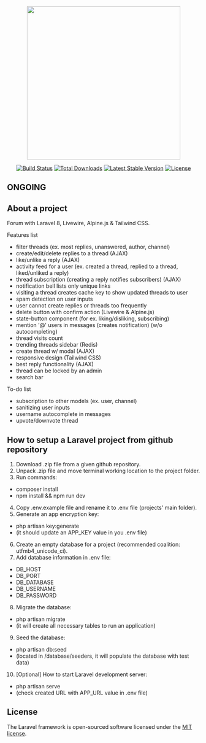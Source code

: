 <p align="center"><a href="https://laravel.com" target="_blank"><img src="https://raw.githubusercontent.com/laravel/art/master/logo-lockup/5%20SVG/2%20CMYK/1%20Full%20Color/laravel-logolockup-cmyk-red.svg" width="400"></a></p>

<p align="center">
<a href="https://travis-ci.org/laravel/framework"><img src="https://travis-ci.org/laravel/framework.svg" alt="Build Status"></a>
<a href="https://packagist.org/packages/laravel/framework"><img src="https://poser.pugx.org/laravel/framework/d/total.svg" alt="Total Downloads"></a>
<a href="https://packagist.org/packages/laravel/framework"><img src="https://poser.pugx.org/laravel/framework/v/stable.svg" alt="Latest Stable Version"></a>
<a href="https://packagist.org/packages/laravel/framework"><img src="https://poser.pugx.org/laravel/framework/license.svg" alt="License"></a>
</p>

## ONGOING

## About a project

Forum with Laravel 8, Livewire, Alpine.js & Tailwind CSS.

Features list
- filter threads (ex. most replies, unanswered, author, channel)
- create/edit/delete replies to a thread (AJAX)
- like/unlike a reply (AJAX)
- activity feed for a user (ex. created a thread, replied to a thread, liked/unliked a reply)
- thread subscription (creating a reply notifies subscribers) (AJAX)
- notification bell lists only unique links
- visiting a thread creates cache key to show updated threads to user
- spam detection on user inputs
- user cannot create replies or threads too frequently
- delete button with confirm action (Livewire & Alpine.js)
- state-button component (for ex. liking/disliking, subscribing)
- mention '@' users in messages (creates notification) (w/o autocompleting)
- thread visits count
- trending threads sidebar (Redis)
- create thread w/ modal (AJAX)
- responsive design (Tailwind CSS)
- best reply functionality (AJAX)
- thread can be locked by an admin
- search bar

To-do list
- subscription to other models (ex. user, channel)
- sanitizing user inputs
- username autocomplete in messages
- upvote/downvote thread

## How to setup a Laravel project from github repository

1. Download .zip file from a given github repository.
2. Unpack .zip file and move terminal working location to the project folder.
3. Run commands:
- composer install
- npm install && npm run dev
4. Copy .env.example file and rename it to .env file (projects' main folder).
5. Generate an app encryption key:
- php artisan key:generate
- (it should update an APP_KEY value in you .env file) 
6. Create an empty database for a project (recommended coalition: utfmb4_unicode_ci).
7. Add database information in .env file:
- DB_HOST
- DB_PORT
- DB_DATABASE
- DB_USERNAME
- DB_PASSWORD
8. Migrate the database:
- php artisan migrate
- (it will create all necessary tables to run an application)
9. Seed the database:
- php artisan db:seed
- (located in /database/seeders, it will populate the database with test data)
10. [Optional] How to start Laravel development server:
- php artisan serve
- (check created URL with APP_URL value in .env file)

## License

The Laravel framework is open-sourced software licensed under the [MIT license](https://opensource.org/licenses/MIT).
